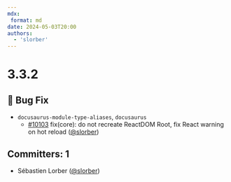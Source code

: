 ```yaml
---
mdx:
 format: md
date: 2024-05-03T20:00
authors:
  - 'slorber'
---
```


# 3.3.2

<!-- truncate -->

## :bug: Bug Fix

- `docusaurus-module-type-aliases`, `docusaurus`
  - [#10103](https://github.com/facebook/docusaurus/pull/10103) fix(core): do not recreate ReactDOM Root, fix React warning on hot reload ([@slorber](https://github.com/slorber))

## Committers: 1

- Sébastien Lorber ([@slorber](https://github.com/slorber))